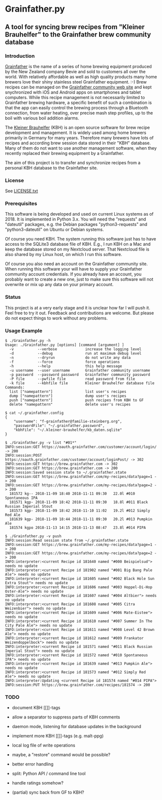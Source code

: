 # Grainfather.py

## A tool for syncing brew recipes from "Kleiner Brauhelfer" to the Grainfather brew community database

### Introduction

[Grainfather][1] is the name of a series of home brewing equipment
produced by the New Zealand company Bevie and sold to customers all
over the world. With relatively affordable as well as high quality
products many home brewers love their shiny stainless steel
Grainfather equipment. :-) Brew recipes can be managed on the
[Grainfather community web site][2] and kept snychronized with iOS and
Android apps on smartphones and tablet computers. While this recipe
management is not necessarily limited to Grainfather brewing hardware,
a specific benefit of such a combination is that the app can easily
control the brewing process through a Bluetooth connection, from water
heating, over precise mash step profiles, up to the boil with various
boil addition alarms.

The [Kleiner Brauhelfer][3] (KBH) is an open source software for brew
recipe development and management. It is widely used among home
brewers primarily in Germany for many years. Therefore many brewers
have lots of recipes and according brew session data stored in their
"KBH" database. Many of them do not want to use another management
software, when they recently replaced their brewing equipment by a
Grainfather.

The aim of this project is to transfer and synchronize recipes from a
personal KBH database to the Grainfather site.

### License

See [LICENSE.txt][4]

### Prerequisites

This software is being developed and used on current Linux systems as
of 2018. It is implemented in Python 3.x. You will need the "requests"
and "dateutil" packages, e.g. the Debian packages "python3-requests"
and "python3-dateutil" on Ubuntu or Debian systems.

Of course you need KBH. The system running this software just has to
have access to the SQLite3 database file of KBH. E.g., I run KBH on a
Mac and keep the database stored on my Nextcloud server. That
Nextcloud file is also shared by my Linux host, on which I run this
software.

Of course you also need an account on the Grainfather community site.
When running this software your will have to supply your Grainfather
community account credentials. If you already have an account, you
probably want to create a new one, just to make sure this software
will not overwrite or mix up any data on your primary account.

### Status

This project is at a very early stage and it is unclear how far I will
push it. Feel free to try it out. Feedback and contributions are
welcome. But please do not expect things to work without any problems.

### Usage Example

```
$ ./Grainfather.py -h
Usage: ./Grainfather.py [options] [command [argument] ]
  -v           --verbose             increase the logging level
  -d           --debug               run at maximum debug level
  -n           --dryrun              do not write any data
  -f           --force               force operations
  -h           --help                this help message
  -u username  --user username       Grainfather community username
  -p password  --password password   Grainfather community password
  -P file      --pwfile file         read password from file
  -k file      --kbhfile file        Kleiner Brauhelfer database file
Commands:
  list ["namepattern"]               list user's recipes
  dump ["namepattern"]               dump user's recipes 
  push ["namepattern"]               push recipes from KBH to GF
  delete "namepattern"               delete user's recipes

$ cat ~/.grainfather.config 
{
    "username": "f-grainfather@familie-steinberg.org",
    "passwordFile": "~/.grainfather.password",
    "kbhFile": "~/.kleiner-brauhelfer/kb_daten.sqlite"
}

$ ./Grainfather.py -v list "#01*"
INFO:session:GET https://oauth.grainfather.com/customer/account/login/ -> 200
INFO:session:POST https://oauth.grainfather.com/customer/account/loginPost/ -> 302
INFO:session:GET https://brew.grainfather.com -> 302
INFO:session:GET https://brew.grainfather.com -> 200
INFO:session:Saved session state to ~/.grainfather.state
INFO:session:GET https://brew.grainfather.com/my-recipes/data?page=1 -> 200
INFO:session:GET https://brew.grainfather.com/my-recipes/data?page=2 -> 200
  181572 kg-- 2018-11-09 18:40 2018-11-11 09:30   22.0l #010 Spontaneous IPA
  181571 kgp- 2018-11-09 18:42 2018-11-11 09:30   18.8l #011 Black Russian Imperial Stout
  181573 kgp- 2018-11-09 18:42 2018-11-10 11:02   19.2l #012 Simply Red Ale
  181639 kgp- 2018-11-09 18:44 2018-11-11 09:30   20.2l #013 Pumpkin Ale
  181574 kgpo 2018-11-13 14:15 2018-11-13 08:47   23.8l #014 PIPA

$ ./Grainfather.py -v push
INFO:session:Read session state from ~/.grainfather.state
INFO:session:GET https://brew.grainfather.com/my-recipes/data?page=1 -> 200
INFO:session:GET https://brew.grainfather.com/my-recipes/data?page=2 -> 200
INFO:interpreter:<current Recipe id 181640 named "#000 Beispielsud"> needs no update
INFO:interpreter:<current Recipe id 181902 named "#001 Big Bang Pale Ale"> needs no update
INFO:interpreter:<current Recipe id 181605 named "#002 Black Hole Sun Extra Stout"> needs no update
INFO:interpreter:<current Recipe id 181606 named "#003 Hoppel-Di-Hop Oster-Ale"> needs no update
INFO:interpreter:<current Recipe id 181607 named "#004 Altbier"> needs no update
INFO:interpreter:<current Recipe id 181608 named "#005 Citra Weizenbier"> needs no update
INFO:interpreter:<current Recipe id 181609 named "#006 Mate-Eistee"> needs no update
INFO:interpreter:<current Recipe id 181610 named "#007 Summer In The City Pale Ale"> needs no update
INFO:interpreter:<current Recipe id 181611 named "#008 Level 42 Brown Ale"> needs no update
INFO:interpreter:<current Recipe id 181612 named "#009 Frankator Weizendoppelbock"> needs no update
INFO:interpreter:<current Recipe id 181571 named "#011 Black Russian Imperial Stout"> needs no update
INFO:interpreter:<current Recipe id 181572 named "#010 Spontaneous IPA"> needs no update
INFO:interpreter:<current Recipe id 181639 named "#013 Pumpkin Ale"> needs no update
INFO:interpreter:<current Recipe id 181573 named "#012 Simply Red Ale"> needs no update
INFO:interpreter:Updating <current Recipe id 181574 named "#014 PIPA">
INFO:session:PUT https://brew.grainfather.com/recipes/181574 -> 200
```

### TODO

- document KBH [[]]-tags
- allow a separator to suppress parts of KBH comments
- daemon mode, listening for database updates in the background
- implement more KBH [[]]-tags (e.g. malt-ppg)
- local log file of write operations
- maybe, a "restore" command would be possible?
- better error handling

- split: Python API / command line tool
- handle ratings somehow?
- (partial) sync back from GF to KBH?


[1]: https://grainfather.com
[2]: https://brew.grainfather.com
[3]: https://github.com/Gremmel/kleiner-brauhelfer
[4]: LICENSE.txt
[5]: http://docs.python-requests.org/en/master/user/install/



